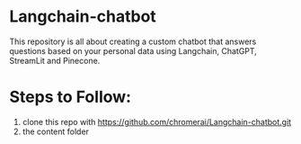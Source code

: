 # Langchain-chatbot

This repository is all about creating a custom chatbot that answers questions based on your personal data using Langchain, ChatGPT, StreamLit and Pinecone.

# Steps to Follow:

1. clone this repo with https://github.com/chromerai/Langchain-chatbot.git
2. the content folder
